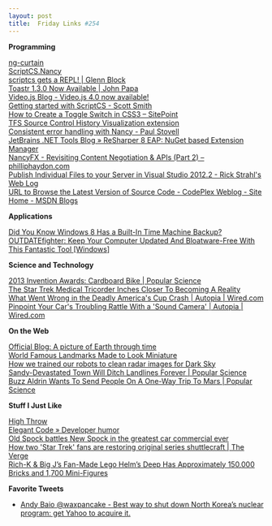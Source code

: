 ```yaml
---
layout: post
title:  Friday Links #254
---
```

**Programming**

[ng-curtain](http://joshdmiller.github.io/ng-curtain/#/home)[  
ScriptCS.Nancy](https://github.com/adamralph/scriptcs-nancy#scriptcsnancy)  
[scriptcs gets a REPL! | Glenn Block](http://codebetter.com/glennblock/2013/05/07/scriptcs-gets-a-repl/)  
[Toastr 1.3.0 Now Available | John Papa](http://www.johnpapa.net/toastr-1-3-0-now-available/)  
[Video.js Blog - Video.js 4.0 now available!](http://blog.videojs.com/post/50021214078/video-js-4-0-now-available)  
[Getting started with ScriptCS - Scott Smith](http://scottksmith.com/blog/2013/05/08/getting-started-with-scriptcs/)  
[How to Create a Toggle Switch in CSS3 – SitePoint](http://www.sitepoint.com/css3-toggle-switch/)  
[TFS Source Control History Visualization extension](http://visualstudiogallery.msdn.microsoft.com/6a8e7330-8395-4915-935f-941dc3bde29c)  
[Consistent error handling with Nancy - Paul Stovell](http://paulstovell.com/blog/consistent-error-handling-with-nancy)  
[JetBrains .NET Tools Blog » ReSharper 8 EAP: NuGet based Extension Manager](http://blogs.jetbrains.com/dotnet/2013/05/resharper-8-eap-nuget-based-extension-manager/)  
[NancyFX - Revisiting Content Negotiation & APIs (Part 2) – philliphaydon.com](http://www.philliphaydon.com/2013/05/nancyfx-revisiting-content-negotiation-and-apis-part-2/)  
[Publish Individual Files to your Server in Visual Studio 2012.2 - Rick Strahl's Web Log](http://www.west-wind.com/weblog/posts/2013/May/10/Publish-Individual-Files-to-your-Server-in-Visual-Studio-20122)  
[URL to Browse the Latest Version of Source Code - CodePlex Weblog - Site Home - MSDN Blogs](http://blogs.msdn.com/b/codeplex/archive/2013/05/09/url-to-browse-the-latest-version-of-source-code.aspx)

**Applications**

[Did You Know Windows 8 Has a Built-In Time Machine Backup?](http://www.makeuseof.com/tag/did-you-know-windows-8-has-a-built-in-time-machine-backup/)  
[OUTDATEfighter: Keep Your Computer Updated And Bloatware-Free With This Fantastic Tool [Windows]](http://www.makeuseof.com/tag/outdatefighter-keep-your-computer-updated-and-bloatware-free-with-this-fantastic-tool-windows/)

**Science and Technology**

[2013 Invention Awards: Cardboard Bike | Popular Science](http://www.popsci.com/technology/article/2013-04/transportation-cardboard-bike)  
[The Star Trek Medical Tricorder Inches Closer To Becoming A Reality](http://www.bitrebels.com/technology/medical-tricorder-inches-reality/)  
[What Went Wrong in the Deadly America's Cup Crash | Autopia | Wired.com](http://www.wired.com/autopia/2013/05/americas-cup-crash/)  
[Pinpoint Your Car's Troubling Rattle With a 'Sound Camera' | Autopia | Wired.com](http://www.wired.com/autopia/2013/05/kaist-sound-camera/)

**On the Web**

[Official Blog: A picture of Earth through time](http://googleblog.blogspot.com/2013/05/a-picture-of-earth-through-time.html)  
[World Famous Landmarks Made to Look Miniature](http://www.visualnews.com/2013/05/08/world-famous-landmarks-made-to-look-miniature/)  
[How we trained our robots to clean radar images for Dark Sky](http://blog.forecast.io/cleaning-radar-images-using-neural-nets-computer-vision/)  
[Sandy-Devastated Town Will Ditch Landlines Forever | Popular Science](http://www.popsci.com/technology/article/2013-05/sandy-devastated-town-will-ditch-landlines-forever)  
[Buzz Aldrin Wants To Send People On A One-Way Trip To Mars | Popular Science](http://www.popsci.com/science/article/2013-05/popsci-interview-buzz-aldrins-vision-permanent-home-mars)

**Stuff I Just Like**

[High Throw](https://what-if.xkcd.com/44/)  
[Elegant Code » Developer humor](http://elegantcode.com/2013/05/09/developer-humor/)  
[Old Spock battles New Spock in the greatest car commercial ever](http://io9.com/old-spock-battles-new-spock-in-the-greatest-car-commerc-493836696)  
[How two 'Star Trek' fans are restoring original series shuttlecraft | The Verge](http://www.theverge.com/culture/2013/5/8/4313528/star-trek-galileo-shuttlecraft-restoration-project-interview)  
[Rich-K & Big J’s Fan-Made Lego Helm’s Deep Has Approximately 150,000 Bricks and 1,700 Mini-Figures](http://collider.com/lego-helms-deep/)

**Favorite Tweets**

  * [Andy Baio ‏@waxpancake - Best way to shut down North Korea’s nuclear program: get Yahoo to acquire it.](https://twitter.com/waxpancake/status/332635043145080832)
